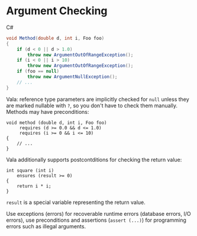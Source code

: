 # Argument Checking

C#

```csharp
void Method(double d, int i, Foo foo)
{
    if (d < 0 || d > 1.0)
        throw new ArgumentOutOfRangeException();
    if (i < 0 || i > 10)
        throw new ArgumentOutOfRangeException();
    if (foo == null)
        throw new ArgumentNullException();
    // ...
}
```

Vala: reference type parameters are implicitly checked for `null` unless
they are marked nullable with `?`, so you don't have to check them
manually. Methods may have preconditions:

```vala
void method (double d, int i, Foo foo)
     requires (d >= 0.0 && d <= 1.0)
     requires (i >= 0 && i <= 10)
{
    // ...
}
```

Vala additionally supports postcontditions for checking the return
value:

```vala
int square (int i)
    ensures (result >= 0)
{
    return i * i;
}
```

`result` is a special variable representing the return value.

Use exceptions (errors) for recoverable runtime errors (database errors,
I/O errors), use preconditions and assertions (`assert (...)`) for
programming errors such as illegal arguments.
